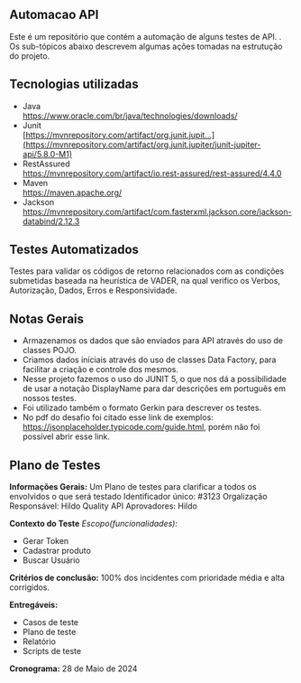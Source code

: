 ## Automacao API
Este é um repositório que contém a automação de alguns testes de API. . Os sub-tópicos abaixo descrevem algumas ações tomadas na estrutução do projeto.


## Tecnologias utilizadas

- Java   
  https://www.oracle.com/br/java/technologies/downloads/
- Junit   
  [https://mvnrepository.com/artifact/org.junit.jupit...](https://mvnrepository.com/artifact/org.junit.jupiter/junit-jupiter-api/5.8.0-M1)
- RestAssured  
  https://mvnrepository.com/artifact/io.rest-assured/rest-assured/4.4.0
- Maven  
  https://maven.apache.org/
- Jackson  
  https://mvnrepository.com/artifact/com.fasterxml.jackson.core/jackson-databind/2.12.3

## Testes Automatizados

Testes para validar os códigos de retorno relacionados com as condições submetidas baseada na heurística de VADER, na qual verifico os Verbos, Autorização, Dados, Erros e Responsividade.

## Notas Gerais

- Armazenamos os dados que são enviados para API  através do uso de  
  classes POJO.
- Criamos dados iniciais através do uso de classes  Data Factory, para  
  facilitar a criação e controle dos mesmos.
- Nesse projeto fazemos o uso do JUNIT 5, o que nos dá a possibilidade  
  de usar a notação DisplayName para dar descrições em português em  
  nossos testes.
- Foi utilizado também o formato Gerkin para descrever os testes.
- No pdf do desafio foi citado esse link de exemplos:  
  https://jsonplaceholder.typicode.com/guide.html, porém não foi  
  possível abrir esse link.

## Plano de Testes

**Informações Gerais:**
Um Plano de testes para clarificar a todos os envolvidos o que será testado
Identificador único: #3123
Orgalização Responsável: Hildo Quality API
Aprovadores: Hildo

**Contexto do Teste**
*Escopo(funcionalidades):*
- Gerar Token
- Cadastrar produto
- Buscar Usuário


**Critérios de conclusão:**
100% dos incidentes com prioridade média e alta corrigidos.

**Entregáveis:**
- Casos de teste
- Plano de teste
- Relatório
- Scripts de teste

**Cronograma:**
28 de Maio de 2024
